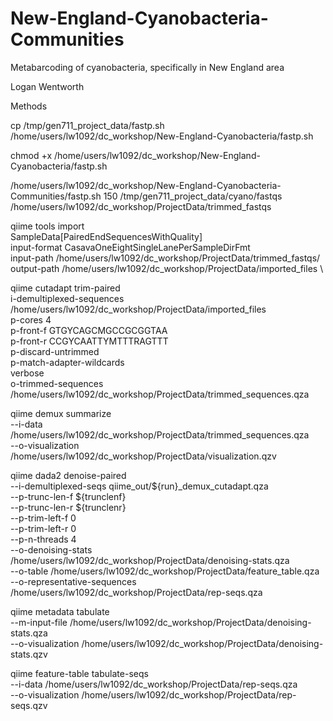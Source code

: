 # New-England-Cyanobacteria-Communities
Metabarcoding of cyanobacteria, specifically in New England area

Logan Wentworth

Methods

cp /tmp/gen711_project_data/fastp.sh /home/users/lw1092/dc_workshop/New-England-Cyanobacteria/fastp.sh
  
chmod +x /home/users/lw1092/dc_workshop/New-England-Cyanobacteria/fastp.sh
  
/home/users/lw1092/dc_workshop/New-England-Cyanobacteria-Communities/fastp.sh 150 /tmp/gen711_project_data/cyano/fastqs /home/users/lw1092/dc_workshop/ProjectData/trimmed_fastqs

qiime tools import \
SampleData[PairedEndSequencesWithQuality] \
input-format CasavaOneEightSingleLanePerSampleDirFmt \
input-path /home/users/lw1092/dc_workshop/ProjectData/trimmed_fastqs/ \
output-path /home/users/lw1092/dc_workshop/ProjectData/imported_files \

qiime cutadapt trim-paired \
i-demultiplexed-sequences /home/users/lw1092/dc_workshop/ProjectData/imported_files \
p-cores 4 \
p-front-f GTGYCAGCMGCCGCGGTAA \
p-front-r CCGYCAATTYMTTTRAGTTT \
p-discard-untrimmed \
p-match-adapter-wildcards \
verbose \
o-trimmed-sequences /home/users/lw1092/dc_workshop/ProjectData/trimmed_sequences.qza

qiime demux summarize \
--i-data /home/users/lw1092/dc_workshop/ProjectData/trimmed_sequences.qza \
--o-visualization  /home/users/lw1092/dc_workshop/ProjectData/visualization.qzv

qiime dada2 denoise-paired \
    --i-demultiplexed-seqs qiime_out/${run}_demux_cutadapt.qza  \
    --p-trunc-len-f ${trunclenf} \
    --p-trunc-len-r ${trunclenr} \
    --p-trim-left-f 0 \
    --p-trim-left-r 0 \
    --p-n-threads 4 \
    --o-denoising-stats /home/users/lw1092/dc_workshop/ProjectData/denoising-stats.qza \
    --o-table /home/users/lw1092/dc_workshop/ProjectData/feature_table.qza \
    --o-representative-sequences /home/users/lw1092/dc_workshop/ProjectData/rep-seqs.qza

qiime metadata tabulate \
    --m-input-file /home/users/lw1092/dc_workshop/ProjectData/denoising-stats.qza \
    --o-visualization /home/users/lw1092/dc_workshop/ProjectData/denoising-stats.qzv

qiime feature-table tabulate-seqs \
        --i-data /home/users/lw1092/dc_workshop/ProjectData/rep-seqs.qza \
        --o-visualization /home/users/lw1092/dc_workshop/ProjectData/rep-seqs.qzv
